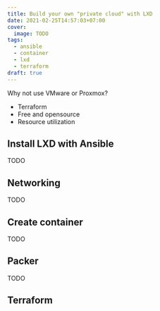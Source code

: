 ```yaml
---
title: Build your own "private cloud" with LXD
date: 2021-02-25T14:57:03+07:00
cover:
  image: TODO
tags:
  - ansible
  - container
  - lxd
  - terraform
draft: true
---
```


Why not use VMware or Proxmox?

- Terraform
- Free and opensource
- Resource utilization

## Install LXD with Ansible

TODO

## Networking

TODO

## Create container

TODO

## Packer

TODO

## Terraform
